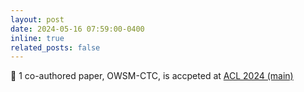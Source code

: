 ```yaml
---
layout: post
date: 2024-05-16 07:59:00-0400
inline: true
related_posts: false
---
```


:scroll: 1 co-authored paper, OWSM-CTC, is accpeted at [ACL 2024 (main)](https://2024.aclweb.org/program/main_conference_papers/)
